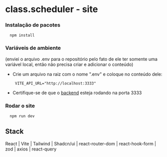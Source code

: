 # class.scheduler - site

### Instalação de pacotes
  ```
    npm install
  ```

### Variáveis de ambiente 
(enviei o arquivo .env para o repositório pelo fato de ele ter somente uma variável local, então não precisa criar e adicionar o conteúdo)
- Crie um arquivo na raiz com o nome ".env" e coloque no conteúdo dele:
   ```
    VITE_API_URL="http://localhost:3333"
   ```
 - Certifique-se de que o [backend](https://github.com/pvillor/class-scheduler-server) esteja rodando na porta 3333

### Rodar o site
```
  npm run dev
```

## Stack
React | Vite | Tailwind | Shadcn/ui | react-router-dom | react-hook-form | zod | axios | react-query
